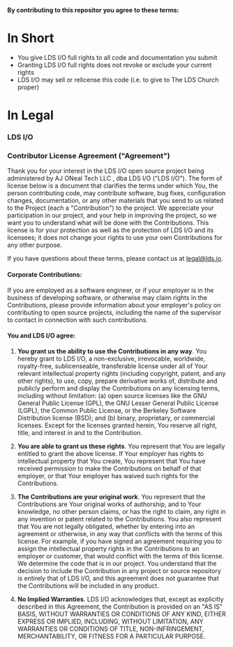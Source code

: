 **By contributing to this repositor you agree to these terms:**

In Short
========

* You give LDS I/O full rights to all code and documentation you submit
* Granting LDS I/O full rights does not revoke or exclude your current rights
* LDS I/O may sell or relicense this code (i.e. to give to The LDS Church proper)

In Legal
========

### LDS I/O

### Contributor License Agreement ("Agreement")

Thank you for your interest in the LDS I/O open source project being administered by AJ ONeal Tech LLC , dba LDS I/O ("LDS I/O"). The form of license below is a document that clarifies the terms under which You, the person contributing code, may contribute software, bug fixes, configuration changes, documentation, or any other materials that you send to us related to the Project (each a "Contribution") to the project. We appreciate your participation in our project, and your help in improving the project, so we want you to understand what will be done with the Contributions. This license is for your protection as well as the protection of LDS I/O and its licensees; it does not change your rights to use your own Contributions for any other purpose.

If you have questions about these terms, please contact us at legal@lds.io.

#### Corporate Contributions:

If you are employed as a software engineer, or if your employer is in the business of developing software, or otherwise may claim rights in the Contributions, please provide information about your employer's policy on contributing to open source projects, including the name of the supervisor to contact in connection with such contributions.

#### You and LDS I/O agree:

1. **You grant us the ability to use the Contributions in any way**. You hereby grant to LDS I/O, a non-exclusive, irrevocable, worldwide, royalty-free, sublicenseable, transferable license under all of Your relevant intellectual property rights (including copyright, patent, and any other rights), to use, copy, prepare derivative works of, distribute and publicly perform and display the Contributions on any licensing terms, including without limitation: (a) open source licenses like the GNU General Public License (GPL), the GNU Lesser General Public License (LGPL), the Common Public License, or the Berkeley Software Distribution license (BSD); and (b) binary, proprietary, or commercial licenses. Except for the licenses granted herein, You reserve all right, title, and interest in and to the Contribution.

2. **You are able to grant us these rights**. You represent that You are legally entitled to grant the above license. If Your employer has rights to intellectual property that You create, You represent that You have received permission to make the Contributions on behalf of that employer, or that Your employer has waived such rights for the Contributions.

3. **The Contributions are your original work**. You represent that the Contributions are Your original works of authorship, and to Your knowledge, no other person claims, or has the right to claim, any right in any invention or patent related to the Contributions. You also represent that You are not legally obligated, whether by entering into an agreement or otherwise, in any way that conflicts with the terms of this license. For example, if you have signed an agreement requiring you to assign the intellectual property rights in the Contributions to an employer or customer, that would conflict with the terms of this license.
We determine the code that is in our project. You understand that the decision to include the Contribution in any project or source repository is entirely that of LDS I/O, and this agreement does not guarantee that the Contributions will be included in any product.

4. **No Implied Warranties**. LDS I/O acknowledges that, except as explicitly described in this Agreement, the Contribution is provided on an "AS IS" BASIS, WITHOUT WARRANTIES OR CONDITIONS OF ANY KIND, EITHER EXPRESS OR IMPLIED, INCLUDING, WITHOUT LIMITATION, ANY WARRANTIES OR CONDITIONS OF TITLE, NON-INFRINGEMENT, MERCHANTABILITY, OR FITNESS FOR A PARTICULAR PURPOSE.
